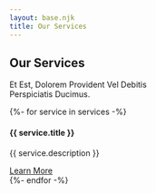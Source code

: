 ```yaml
---
layout: base.njk
title: Our Services
---
```

<div class="container py-5">
<div class="text-center mb-5">
<h2 class="text-neon d-block mb-2">Our Services</h2>
<p class="h3">Et Est, Dolorem Provident Vel Debitis<br>Perspiciatis Ducimus.</p>
</div>
<div class="row g-4 justify-content-center">
{%- for service in services -%}
<div class="col-md-6 col-lg-4">
<div class="portfolio-card text-center p-4 h-100">
<i class="bi {{ service.icon }} fs-1 text-neon mb-3"></i>
<h4 class="fw-bold">{{ service.title }}</h4>
<p class="text-white-50">{{ service.description }}</p>
<a href="#" class="stretched-link text-white-50">Learn More</a>
</div>
</div>
{%- endfor -%}
</div>
</div>